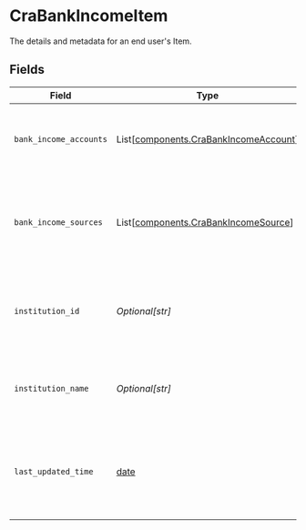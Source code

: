 # CraBankIncomeItem

The details and metadata for an end user's Item.


## Fields

| Field                                                                                | Type                                                                                 | Required                                                                             | Description                                                                          |
| ------------------------------------------------------------------------------------ | ------------------------------------------------------------------------------------ | ------------------------------------------------------------------------------------ | ------------------------------------------------------------------------------------ |
| `bank_income_accounts`                                                               | List[[components.CraBankIncomeAccount](../../models/shared/crabankincomeaccount.md)] | :heavy_minus_sign:                                                                   | The Item's accounts that have Bank Income data.                                      |
| `bank_income_sources`                                                                | List[[components.CraBankIncomeSource](../../models/shared/crabankincomesource.md)]   | :heavy_minus_sign:                                                                   | The income sources for this Item. Each entry in the array is a single income source. |
| `institution_id`                                                                     | *Optional[str]*                                                                      | :heavy_minus_sign:                                                                   | The unique identifier of the institution associated with the Item.                   |
| `institution_name`                                                                   | *Optional[str]*                                                                      | :heavy_minus_sign:                                                                   | The name of the institution associated with the Item.                                |
| `last_updated_time`                                                                  | [date](https://docs.python.org/3/library/datetime.html#date-objects)                 | :heavy_minus_sign:                                                                   | The time when this Item's data was last retrieved from the financial institution.    |